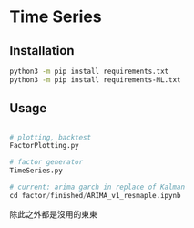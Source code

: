 # Time Series


## Installation

```bash
python3 -m pip install requirements.txt
python3 -m pip install requirements-ML.txt
```

## Usage

```python

# plotting, backtest
FactorPlotting.py

# factor generator
TimeSeries.py

# current: arima garch in replace of Kalman
cd factor/finished/ARIMA_v1_resmaple.ipynb
```

除此之外都是沒用的東東
